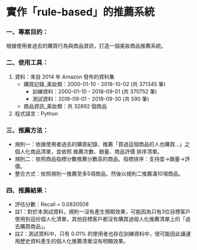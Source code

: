 # 實作「rule-based」的推薦系統
### 一、專案目的：
根據使用者過去的購買行為與商品資訊，打造一個美妝商品推薦系統。
### 二、使用工具：
1. 資料：來自 2014 年 Amazon 發布的資料集
    * 購買記錄_美妝類：2000-01-10 - 2018-10-02 (共 371345 筆)
      * 訓練資料：2000-01-10 - 2018-09-01 (共 370752 筆)
      * 測試資料：2018-09-01 - 2018-09-30 (共 590 筆)
    * 商品資訊_美妝類：共 32892 個商品
2. 程式語言：Python
### 三、推薦方法：
* 規則一：依據使用者過去的購買紀錄，推薦「買過這個商品的人也購買...」之個人化商品清單，並依照 推薦次數、銷量、商品評價 排序清單。
* 規則二：依照商品指標分數推薦分數高的商品，指標排序：支持度->銷量->評價。
* 整合方式：依照規則一推薦至多5項商品，然後以規則二推薦滿10項商品。
### 四、推薦結果：
* 評估分數：Recall = 0.0830508
* 註1：對於本測試資料，規則一沒有產生預期效果，可能因為只有3位目標客戶使用到這份個人化清單，其他目標客戶都沒有購買過個人化推薦清單上的「過去購買商品」。
* 註2：測試資料中，只有 0.01% 的使用者也存在訓練資料中，很可能因此讓運用歷史資料產生的個人化推薦清單沒有明顯效果。
